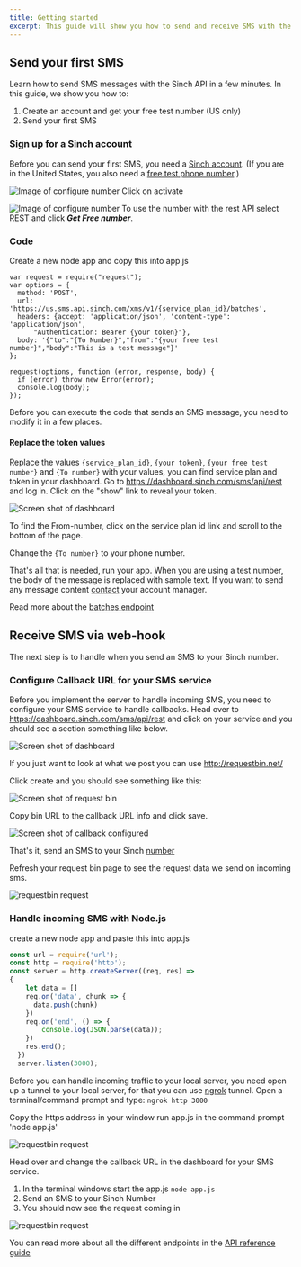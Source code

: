 ```yaml
---
title: Getting started
excerpt: This guide will show you how to send and receive SMS with the Sinch API in minutes.
---
```


## Send your first SMS

Learn how to send SMS messages with the Sinch API in a few minutes. In this guide, we  show you how to:

1. Create an account and get your free test number (US only)
2. Send your first SMS

### Sign up for a Sinch account

Before you can send your first SMS, you need a [Sinch
account](https://dashboard.sinch.com/signup). (If you are in the United States, you also need a [free test phone  number](https://dashboard.sinch.com/numbers/your-numbers/numbers).)


![Image of configure number](images/new-number/activateyournumber.png)
Click on activate


![Image of configure number](images/new-number/select-rest.png)
To use the number with the rest API select REST and click ***Get Free number***.

### Code

Create a new node app and copy this into app.js

```nodejs
var request = require("request");
var options = {
  method: 'POST',
  url: 'https://us.sms.api.sinch.com/xms/v1/{service_plan_id}/batches',
  headers: {accept: 'application/json', 'content-type': 'application/json', 
      "Authentication: Bearer {your token}"},
  body: '{"to":"{To Number}","from":"{your free test number}","body":"This is a test message"}'
};

request(options, function (error, response, body) {
  if (error) throw new Error(error);
  console.log(body);
});
```

Before you can execute the code that sends an SMS message, you need to modify it in a few places.

#### Replace the token values

Replace the values `{service_plan_id}`, `{your token}`, `{your free test number}` and `{To number}` with your values, you can find service plan and token in your dashboard. Go to https://dashboard.sinch.com/sms/api/rest and log in. Click on the "show" link to reveal your token.

![Screen shot of dashboard](images/sms-quickstart-dash.png)

To find the From-number, click on the service plan id link and scroll to the bottom of the page.

Change the `{To number}` to your phone number.

That's all that is needed, run your app. When you are using a test number, the body of the message is replaced with sample text. If you want to send any message content [contact](https://dashboard.sinch.com/sms/overview) your account manager.

Read more about the [batches endpoint](https://developers.sinch.com/reference/#sendsms)

## Receive SMS via web-hook

The next step is to handle when you send an SMS to your Sinch number.

### Configure Callback URL for your SMS service

Before you implement the server to handle incoming SMS, you need to configure your SMS service to handle callbacks. Head over to https://dashboard.sinch.com/sms/api/rest and click on your service and you should see a section something like below.

![Screen shot of dashboard](images/sms-callback-url.png)

If you just want to look at what we post you can use http://requestbin.net/

Click create and you should see something like this:

![Screen shot of request bin](images/requestbin.png)

Copy bin URL to the callback URL info and click save.

![Screen shot of callback configured](images/callbackurlconfigured.png)

That's it, send an SMS to your Sinch
[number](https://dashboard.sinch.com/numbers/your-numbers/numbers)

Refresh your request bin page to see the request data we send on incoming sms.

![requestbin request](images/requestbin-request.png)

### Handle incoming SMS with Node.js

create a new node app and paste this into app.js

```javascript
const url = require('url');
const http = require('http');
const server = http.createServer((req, res) =>
{
    let data = []
    req.on('data', chunk => {
      data.push(chunk)
    })
    req.on('end', () => {
        console.log(JSON.parse(data));
    })
    res.end();
  })
  server.listen(3000);
```

Before you can handle incoming traffic to your local server, you need open up a tunnel to your local server, for that you can use [ngrok](https://ngrok.com/) tunnel. Open a terminal/command prompt and type: `ngrok http 3000`

Copy the https address in your window run app.js in the command prompt 'node app.js'

![requestbin request](images/ngrok.png)

Head over and change the callback URL in the dashboard for your SMS service.

1. In the terminal windows start the app.js `node app.js`
2. Send an SMS to your Sinch Number
3. You should now see the request coming in

![requestbin request](images/noderesponse.png)

You can read more about all the different endpoints in the [API reference guide](https://developers.sinch.com/v1.0.1/reference)